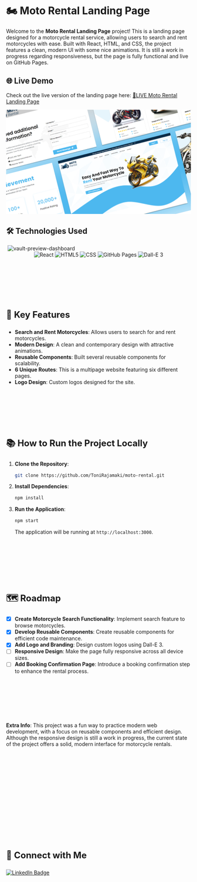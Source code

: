 # 🏍️ Moto Rental Landing Page

Welcome to the **Moto Rental Landing Page** project! This is a landing page designed for a motorcycle rental service, allowing users to search and rent motorcycles with ease. Built with React, HTML, and CSS, the project features a clean, modern UI with some nice animations. It is still a work in progress regarding responsiveness, but the page is fully functional and live on GitHub Pages.

## 🌐 Live Demo
Check out the live version of the landing page here: [🔴LIVE Moto Rental Landing Page](https://tonirajamaki.github.io/moto-rental/)

<img width="1000" src="https://github.com/ToniRajamaki/folio2/blob/bea74f901423c5ba0497eb9ec2dbd07c83bd5d8a/public/assets/project-thumbnails/moto-rental-thumbnail.png?raw=true" alt="Moto Rental Landing Page Screenshot" />

## 🛠️ Technologies Used
<img align="right" width="500" height="auto" src="https://github.com/ToniRajamaki/moto-rental/blob/main/motorental-fullpage-readme.png?raw=true" alt="vault-preview-dashboard">

<p align="center">
  <img src="https://img.shields.io/badge/React-%2361DAFB.svg?style=for-the-badge&logo=react&logoColor=white" alt="React" />
  <img src="https://img.shields.io/badge/HTML5-%23E34F26.svg?style=for-the-badge&logo=html5&logoColor=white" alt="HTML5" />
  <img src="https://img.shields.io/badge/CSS-%231572B6.svg?style=for-the-badge&logo=css3&logoColor=white" alt="CSS" />
  <img src="https://img.shields.io/badge/GitHub_Pages-%23333.svg?style=for-the-badge&logo=github&logoColor=white" alt="GitHub Pages" />
  <img src="https://img.shields.io/badge/Dall--E%203-%234f5b93.svg?style=for-the-badge&logo=openai&logoColor=white" alt="Dall-E 3" />
</p>

<br></br>
<br></br>
<br></br>

<p style="font-size: 24px; font-weight: bold;">🌟 Key Features</p>

- **Search and Rent Motorcycles**: Allows users to search for and rent motorcycles.
- **Modern Design**: A clean and contemporary design with attractive animations.
- **Reusable Components**: Built several reusable components for scalability.
- **6 Unique Routes**: This is a multipage website featuring six different pages.
- **Logo Design**: Custom logos designed for the site.

<br></br>
<br></br>
<br></br>


<p style="font-size: 24px; font-weight: bold;">📚 How to Run the Project Locally</p>

1. **Clone the Repository**:
   ```sh
   git clone https://github.com/ToniRajamaki/moto-rental.git
   ```
2. **Install Dependencies**:
   ```sh
   npm install
   ```
3. **Run the Application**:
   ```sh
   npm start
   ```
   The application will be running at `http://localhost:3000`.

<br></br>
<br></br>

<br></br>

<p style="font-size: 24px; font-weight: bold;">🗺️ Roadmap</p>

- [x] **Create Motorcycle Search Functionality**: Implement search feature to browse motorcycles.
- [x] **Develop Reusable Components**: Create reusable components for efficient code maintenance.
- [x] **Add Logo and Branding**: Design custom logos using Dall-E 3.
- [ ] **Responsive Design**: Make the page fully responsive across all device sizes.
- [ ] **Add Booking Confirmation Page**: Introduce a booking confirmation step to enhance the rental process.

<br></br>
<br></br>
<br></br>




**Extra Info**: This project was a fun way to practice modern web development, with a focus on reusable components and efficient design. Although the responsive design is still a work in progress, the current state of the project offers a solid, modern interface for motorcycle rentals.
<br></br>
<br></br>
<br></br>
<br></br>
<br></br>
<br></br>
<br></br>
<br></br>


<p style="font-size: 24px; font-weight: bold;">🤝 Connect with Me</p>

<p align="left">
  <a href="https://linkedin.com/in/toni-rajam%C3%A4ki-025055283" target="_blank">
    <img src="https://img.shields.io/badge/LinkedIn-Connect-blue?style=for-the-badge&logo=linkedin" alt="LinkedIn Badge" />
  </a>
</p>
